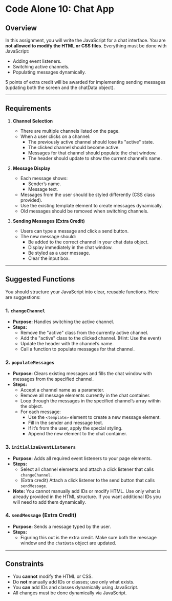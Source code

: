 # Code Alone 10: Chat App

## Overview

In this assignment, you will write the JavaScript for a chat interface. You are **not allowed to modify the HTML or CSS files**. Everything must be done with JavaScript:

- Adding event listeners.
- Switching active channels.
- Populating messages dynamically.

5 points of extra credit will be awarded for implementing sending messages (updating both the screen and the chatData object).  

---

## Requirements

1. **Channel Selection**
   - There are multiple channels listed on the page.
   - When a user clicks on a channel:
     - The previously active channel should lose its "active" state.
     - The clicked channel should become active.
     - Messages for that channel should populate the chat window.
     - The header should update to show the current channel’s name.

2. **Message Display**
   - Each message shows:
     - Sender’s name.
     - Message text.
   - Messages from the user should be styled differently (CSS class provided).
   - Use the existing template element to create messages dynamically.
   - Old messages should be removed when switching channels.

3. **Sending Messages (Extra Credit)**
   - Users can type a message and click a send button.
   - The new message should:
     - Be added to the correct channel in your chat data object.
     - Display immediately in the chat window.
     - Be styled as a user message.
     - Clear the input box.

---

## Suggested Functions

You should structure your JavaScript into clear, reusable functions. Here are suggestions:

### 1. `changeChannel`
- **Purpose:** Handles switching the active channel.
- **Steps:**
  - Remove the "active" class from the currently active channel.
  - Add the "active" class to the clicked channel. (Hint: Use the event)
  - Update the header with the channel’s name.
  - Call a function to populate messages for that channel.

### 2. `populateMessages`
- **Purpose:** Clears existing messages and fills the chat window with messages from the specified channel.
- **Steps:**
  - Accept a channel name as a parameter.
  - Remove all message elements currently in the chat container.
  - Loop through the messages in the specified channel’s array within the object.
  - For each message:
    - Use the `<template>` element to create a new message element.
    - Fill in the sender and message text.
    - If it’s from the user, apply the special styling.
    - Append the new element to the chat container.

### 3. `initializeEventListeners`
- **Purpose:** Adds all required event listeners to your page elements.
- **Steps:**
  - Select all channel elements and attach a click listener that calls `changeChannel`.
  - (Extra credit) Attach a click listener to the send button that calls `sendMessage`.
- **Note:** You cannot manually add IDs or modify HTML. Use only what is already provided in the HTML structure. If you want additional IDs you will need to add them dynamically.

### 4. `sendMessage` (Extra Credit)
- **Purpose:** Sends a message typed by the user.
- **Steps:**
  - Figuring this out is the extra credit. Make sure both the message window and the `chatData` object are updated.

---

## Constraints

- You **cannot** modify the HTML or CSS.
- Do **not** manually add IDs or classes; use only what exists.
- You **can** add IDs and classes dynamically using JavaScript.
- All changes must be done dynamically via JavaScript.
